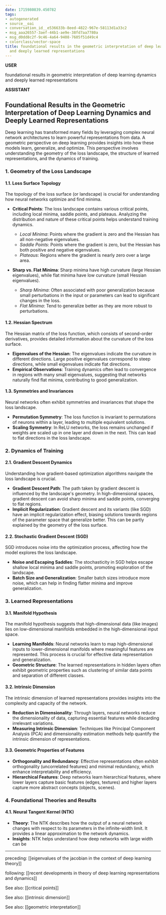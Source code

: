 ```yaml
---
date: 1715980839.450782
tags:
- autogenerated
- source__oai
- conversation_id__e536633b-8eed-4822-967e-58113d1a33c2
- msg_aaa26557-3aef-44b1-ae9e-38fd7aa7780a
- msg_d0dd8c2f-9c46-4a64-9408-7605f51d49c4
- colorclass/vector-space
title: foundational results in the geometric interpretation of deep learning dynamics
  and deeply learned representations
---
```


**USER**

foundational results in geometric interpretation of deep learning dynamics and deeply learned representations


**ASSISTANT**

## Foundational Results in the Geometric Interpretation of Deep Learning Dynamics and Deeply Learned Representations

Deep learning has transformed many fields by leveraging complex neural network architectures to learn powerful representations from data. A geometric perspective on deep learning provides insights into how these models learn, generalize, and optimize. This perspective involves understanding the geometry of the loss landscape, the structure of learned representations, and the dynamics of training.

### 1. Geometry of the Loss Landscape

#### 1.1. Loss Surface Topology

The topology of the loss surface (or landscape) is crucial for understanding how neural networks optimize and find minima.

- **Critical Points**: The loss landscape contains various critical points, including local minima, saddle points, and plateaus. Analyzing the distribution and nature of these critical points helps understand training dynamics.
  - *Local Minima*: Points where the gradient is zero and the Hessian has all non-negative eigenvalues.
  - *Saddle Points*: Points where the gradient is zero, but the Hessian has both positive and negative eigenvalues.
  - *Plateaus*: Regions where the gradient is nearly zero over a large area.

- **Sharp vs. Flat Minima**: Sharp minima have high curvature (large Hessian eigenvalues), while flat minima have low curvature (small Hessian eigenvalues).
  - *Sharp Minima*: Often associated with poor generalization because small perturbations in the input or parameters can lead to significant changes in the loss.
  - *Flat Minima*: Tend to generalize better as they are more robust to perturbations.

#### 1.2. Hessian Spectrum

The Hessian matrix of the loss function, which consists of second-order derivatives, provides detailed information about the curvature of the loss surface.

- **Eigenvalues of the Hessian**: The eigenvalues indicate the curvature in different directions. Large positive eigenvalues correspond to steep directions, while small eigenvalues indicate flat directions.
- **Empirical Observations**: Training dynamics often lead to convergence in regions with many small eigenvalues, suggesting that networks naturally find flat minima, contributing to good generalization.

#### 1.3. Symmetries and Invariances

Neural networks often exhibit symmetries and invariances that shape the loss landscape.

- **Permutation Symmetry**: The loss function is invariant to permutations of neurons within a layer, leading to multiple equivalent solutions.
- **Scaling Symmetry**: In ReLU networks, the loss remains unchanged if weights are scaled up in one layer and down in the next. This can lead to flat directions in the loss landscape.

### 2. Dynamics of Training

#### 2.1. Gradient Descent Dynamics

Understanding how gradient-based optimization algorithms navigate the loss landscape is crucial.

- **Gradient Descent Path**: The path taken by gradient descent is influenced by the landscape's geometry. In high-dimensional spaces, gradient descent can avoid sharp minima and saddle points, converging to flat regions.
- **Implicit Regularization**: Gradient descent and its variants (like SGD) have an implicit regularization effect, biasing solutions towards regions of the parameter space that generalize better. This can be partly explained by the geometry of the loss surface.

#### 2.2. Stochastic Gradient Descent (SGD)

SGD introduces noise into the optimization process, affecting how the model explores the loss landscape.

- **Noise and Escaping Saddles**: The stochasticity in SGD helps escape shallow local minima and saddle points, promoting exploration of the landscape.
- **Batch Size and Generalization**: Smaller batch sizes introduce more noise, which can help in finding flatter minima and improve generalization.

### 3. Learned Representations

#### 3.1. Manifold Hypothesis

The manifold hypothesis suggests that high-dimensional data (like images) lies on low-dimensional manifolds embedded in the high-dimensional input space.

- **Learning Manifolds**: Neural networks learn to map high-dimensional inputs to lower-dimensional manifolds where meaningful features are represented. This process is crucial for effective data representation and generalization.
- **Geometric Structure**: The learned representations in hidden layers often exhibit geometric properties such as clustering of similar data points and separation of different classes.

#### 3.2. Intrinsic Dimension

The intrinsic dimension of learned representations provides insights into the complexity and capacity of the network.

- **Reduction in Dimensionality**: Through layers, neural networks reduce the dimensionality of data, capturing essential features while discarding irrelevant variations.
- **Measuring Intrinsic Dimension**: Techniques like Principal Component Analysis (PCA) and dimensionality estimation methods help quantify the intrinsic dimension of representations.

#### 3.3. Geometric Properties of Features

- **Orthogonality and Redundancy**: Effective representations often exhibit orthogonality (uncorrelated features) and minimal redundancy, which enhance interpretability and efficiency.
- **Hierarchical Features**: Deep networks learn hierarchical features, where lower layers capture basic features (edges, textures) and higher layers capture more abstract concepts (objects, scenes).

### 4. Foundational Theories and Results

#### 4.1. Neural Tangent Kernel (NTK)

- **Theory**: The NTK describes how the output of a neural network changes with respect to its parameters in the infinite-width limit. It provides a linear approximation to the network dynamics.
- **Insights**: NTK helps understand how deep networks with large width can be


---

preceding: [[eigenvalues of the jacobian in the context of deep learning theory]]  


following: [[recent developments in theory of deep learning representations and dynamics]]

See also: [[critical points]]


See also: [[intrinsic dimension]]


See also: [[geometric interpretation]]